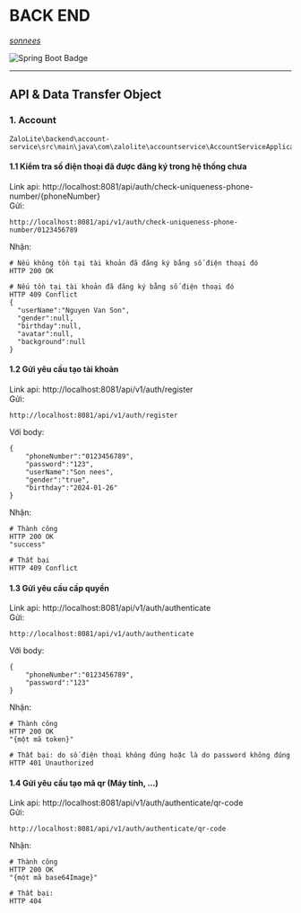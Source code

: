 # BACK END
*[sonnees](https://github.com/sonnees)* <br>

![Spring Boot Badge](https://img.shields.io/badge/Spring%20Boot-6DB33F?logo=springboot&logoColor=fff&style=for-the-badge)

<hr>

## API & Data Transfer Object
### 1. Account
```
ZaloLite\backend\account-service\src\main\java\com\zalolite\accountservice\AccountServiceApplication.java
```
  
#### 1.1 Kiểm tra số điện thoại đã được đăng ký trong hệ thống chưa
Link api: http://localhost:8081/api/auth/check-uniqueness-phone-number/{phoneNumber} <br>
Gửi:
```
http://localhost:8081/api/v1/auth/check-uniqueness-phone-number/0123456789
```
  
Nhận:
```
# Nếu không tồn tại tài khoản đã đăng ký bằng số điện thoại đó
HTTP 200 OK

# Nếu tồn tại tài khoản đã đăng ký bằng số điện thoại đó
HTTP 409 Conflict
{
  "userName":"Nguyen Van Son",
  "gender":null,
  "birthday":null,
  "avatar":null,
  "background":null
}
```
#### 1.2 Gửi yêu cầu tạo tài khoản
Link api: http://localhost:8081/api/v1/auth/register <br>
Gửi:
```
http://localhost:8081/api/v1/auth/register
```
Với body:
```
{
    "phoneNumber":"0123456789",
    "password":"123",
    "userName":"Son nees",
    "gender":"true",
    "birthday":"2024-01-26"
}
```  
Nhận:
```
# Thành công
HTTP 200 OK
"success"

# Thất bại
HTTP 409 Conflict
```

#### 1.3 Gửi yêu cầu cấp quyền
Link api: http://localhost:8081/api/v1/auth/authenticate <br>
Gửi:
```
http://localhost:8081/api/v1/auth/authenticate
```
Với body:
```
{
    "phoneNumber":"0123456789",
    "password":"123"
}
```  
Nhận:
```
# Thành công
HTTP 200 OK
"{một mã token}"

# Thất bại: do số điện thoại không đúng hoặc là do password không đúng
HTTP 401 Unauthorized
```

#### 1.4 Gửi yêu cầu tạo mã qr (Máy tính, ...)
Link api: http://localhost:8081/api/v1/auth/authenticate/qr-code <br>
Gửi:
```
http://localhost:8081/api/v1/auth/authenticate/qr-code
```

Nhận:
```
# Thành công
HTTP 200 OK
"{một mã base64Image}"

# Thất bại:
HTTP 404 
```

